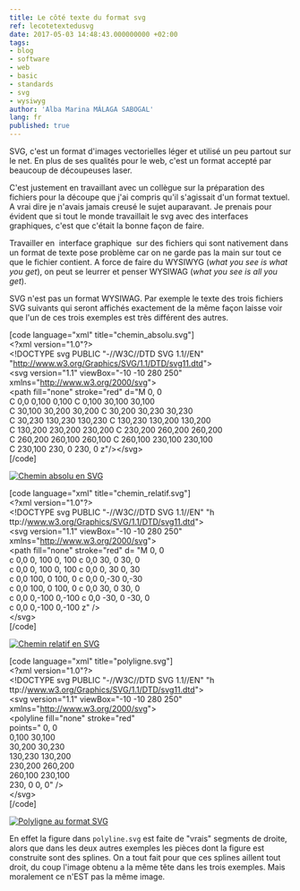 ```yaml
---
title: Le côté texte du format svg
ref: lecotetextedusvg
date: 2017-05-03 14:48:43.000000000 +02:00
tags:
- blog
- software
- web
- basic
- standards
- svg
- wysiwyg
author: 'Alba Marina MÁLAGA SABOGAL'
lang: fr
published: true
---
```


SVG, c'est un format d'images vectorielles léger et utilisé un peu
partout sur le net. En plus de ses qualités pour le web, c'est un format
accepté par beaucoup de découpeuses laser.

C'est justement en travaillant avec un collègue sur la préparation des
fichiers pour la découpe que j'ai compris qu'il s'agissait d'un format
textuel. A vrai dire je n'avais jamais creusé le sujet auparavant. Je
prenais pour évident que si tout le monde travaillait le svg avec des
interfaces graphiques, c'est que c'était la bonne façon de faire.

Travailler en  interface graphique  sur des fichiers qui sont nativement
dans un format de texte pose problème car on ne garde pas la main sur
tout ce que le fichier contient. A force de faire du WYSIWYG (*what you
see is what you get*), on peut se leurrer et penser WYSIWAG (*what you
see is all you get*).

SVG n'est pas un format WYSIWAG. Par exemple le texte des trois fichiers
SVG suivants qui seront affichés exactement de la même façon laisse voir
que l'un de ces trois exemples est très différent des autres.

\[code language="xml" title="chemin\_absolu.svg"\]  
&lt;?xml version="1.0"?&gt;  
&lt;!DOCTYPE svg PUBLIC "-//W3C//DTD SVG 1.1//EN"  
"http://www.w3.org/Graphics/SVG/1.1/DTD/svg11.dtd"&gt;  
&lt;svg version="1.1" viewBox="-10 -10 280 250"  
xmlns="http://www.w3.org/2000/svg"&gt;  
&lt;path fill="none" stroke="red" d="M 0, 0  
C 0,0 0,100 0,100 C 0,100 30,100 30,100  
C 30,100 30,200 30,200 C 30,200 30,230 30,230  
C 30,230 130,230 130,230 C 130,230 130,200 130,200  
C 130,200 230,200 230,200 C 230,200 260,200 260,200  
C 260,200 260,100 260,100 C 260,100 230,100 230,100  
C 230,100 230, 0 230, 0 z"/&gt;&lt;/svg&gt;  
\[/code\]

[<img src="{{ site.baseurl }}/assets/img/chemin_absolu.svg" alt="Chemin absolu en SVG" class="alignnone size-full wp-image-832" />](http://albamath.com/wp-content/uploads/2017/05/chemin_absolu.svg)

\[code language="xml" title="chemin\_relatif.svg"\]  
&lt;?xml version="1.0"?&gt;  
&lt;!DOCTYPE svg PUBLIC "-//W3C//DTD SVG 1.1//EN" "h  
ttp://www.w3.org/Graphics/SVG/1.1/DTD/svg11.dtd"&gt;  
&lt;svg version="1.1" viewBox="-10 -10 280 250"  
xmlns="http://www.w3.org/2000/svg"&gt;  
&lt;path fill="none" stroke="red" d= "M 0, 0  
c 0,0 0, 100 0, 100 c 0,0 30, 0 30, 0  
c 0,0 0, 100 0, 100 c 0,0 0, 30 0, 30  
c 0,0 100, 0 100, 0 c 0,0 0,-30 0,-30  
c 0,0 100, 0 100, 0 c 0,0 30, 0 30, 0  
c 0,0 0,-100 0,-100 c 0,0 -30, 0 -30, 0  
c 0,0 0,-100 0,-100 z" /&gt;  
&lt;/svg&gt;  
\[/code\]

[<img src="{{ site.baseurl }}/assets/img/chemin_relatif.svg" alt="Chemin relatif en SVG" class="alignnone size-full wp-image-831" />](http://albamath.com/wp-content/uploads/2017/05/chemin_relatif.svg)

\[code language="xml" title="polyligne.svg"\]  
&lt;?xml version="1.0"?&gt;  
&lt;!DOCTYPE svg PUBLIC "-//W3C//DTD SVG 1.1//EN" "h  
ttp://www.w3.org/Graphics/SVG/1.1/DTD/svg11.dtd"&gt;  
&lt;svg version="1.1" viewBox="-10 -10 280 250"  
xmlns="http://www.w3.org/2000/svg"&gt;  
&lt;polyline fill="none" stroke="red"  
points=" 0, 0  
0,100 30,100  
30,200 30,230  
130,230 130,200  
230,200 260,200  
260,100 230,100  
230, 0 0, 0" /&gt;  
&lt;/svg&gt;  
\[/code\]

[<img src="{{ site.baseurl }}/assets/img/polyligne.svg" alt="Polyligne au format SVG" class="alignnone size-full wp-image-830" />](http://albamath.com/wp-content/uploads/2017/05/polyligne.svg)

En effet la figure dans `polyline.svg` est faite de "vrais" segments de droite, alors que dans les deux autres exemples les pièces dont la figure est construite sont des splines. On a tout fait pour que ces splines aillent tout droit, du coup l'image obtenu a la même tête dans les trois exemples. Mais moralement ce n'EST pas la même image.
